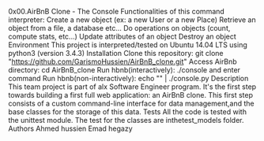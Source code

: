 0x00.AirBnB Clone - The Console
Functionalities of this command interpreter:
Create a new object (ex: a new User or a new Place)
Retrieve an object from a file, a database etc...
Do operations on objects (count, compute stats, etc...)
Update attributes of an object
Destroy an object
Environment
This project is interpreted/tested on Ubuntu 14.04 LTS using python3 (version 3.4.3)
Installation
Clone this repository: git clone "https://github.com/GarismoHussien/AirBnB_clone.git"
Access AirBnb directory: cd AirBnB_clone
Run hbnb(interactively): ./console and enter command
Run hbnb(non-interactively): echo "" | ./console.py
Description
This team project is part of alx Software Engineer program. It's the first step towards building a first full web application: an AirBnB clone. This first step consists of a custom command-line interface for data management,and the base classes for the storage of this data.
Tests
All the code is tested with the unittest module. The test for the classes are inthetest_models folder.
Authors
Ahmed hussien
Emad hegazy

